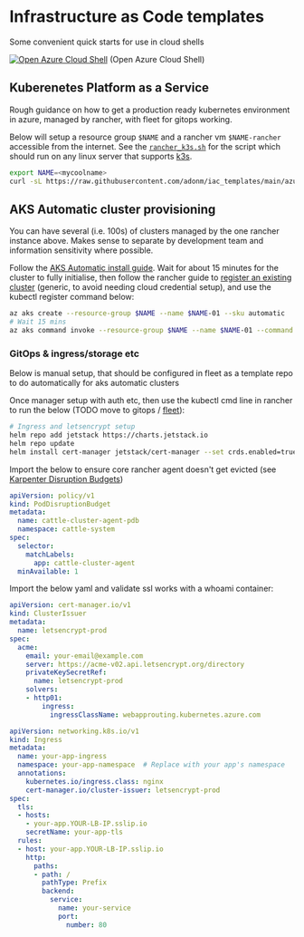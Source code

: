 # Infrastructure as Code templates

Some convenient quick starts for use in cloud shells

[![Open Azure Cloud Shell](https://aka.ms/deploytoazurebutton)](https://shell.azure.com/bash) (Open Azure Cloud Shell)

## Kuberenetes Platform as a Service

Rough guidance on how to get a production ready kubernetes environment in azure, managed by rancher, with fleet for gitops working.

Below will setup a resource group `$NAME` and a rancher vm `$NAME-rancher` accessible from the internet. See the [`rancher_k3s.sh`](rancher_k3s.sh) for the script which should run on any linux server that supports [k3s](https://docs.k3s.io/installation/requirements#operating-systems).

```bash
export NAME=<mycoolname>
curl -sL https://raw.githubusercontent.com/adonm/iac_templates/main/azure_rancher_k3s.py | python3 - $NAME
```

## AKS Automatic cluster provisioning

You can have several (i.e. 100s) of clusters managed by the one rancher instance above. Makes sense to separate by development team and information sensitivity where possible.

Follow the [AKS Automatic install guide](https://learn.microsoft.com/en-us/azure/aks/learn/quick-kubernetes-automatic-deploy?pivots=azure-cli). Wait for about 15 minutes for the cluster to fully initialise, then follow the rancher guide to [register an existing cluster](https://ranchermanager.docs.rancher.com/how-to-guides/new-user-guides/kubernetes-clusters-in-rancher-setup/register-existing-clusters) (generic, to avoid needing cloud credential setup), and use the kubectl register command below:

```bash
az aks create --resource-group $NAME --name $NAME-01 --sku automatic
# Wait 15 mins
az aks command invoke --resource-group $NAME --name $NAME-01 --command "<kubectl-register-cmd-from-rancher>"
```

### GitOps & ingress/storage etc

Below is manual setup, that should be configured in fleet as a template repo to do automatically for aks automatic clusters

Once manager setup with auth etc, then use the kubectl cmd line in rancher to run the below (TODO move to gitops / [fleet](https://fleet.rancher.io)):

```bash
# Ingress and letsencrypt setup
helm repo add jetstack https://charts.jetstack.io
helm repo update
helm install cert-manager jetstack/cert-manager --set crds.enabled=true -n cert-manager --create-namespace
```

Import the below to ensure core rancher agent doesn't get evicted (see [Karpenter Disruption Budgets](https://karpenter.sh/docs/concepts/disruption/#disruption-budgets))

```yaml
apiVersion: policy/v1
kind: PodDisruptionBudget
metadata:
  name: cattle-cluster-agent-pdb
  namespace: cattle-system
spec:
  selector:
    matchLabels:
      app: cattle-cluster-agent
  minAvailable: 1
```

Import the below yaml and validate ssl works with a whoami container:

```yaml
apiVersion: cert-manager.io/v1
kind: ClusterIssuer
metadata:
  name: letsencrypt-prod
spec:
  acme:
    email: your-email@example.com
    server: https://acme-v02.api.letsencrypt.org/directory
    privateKeySecretRef:
      name: letsencrypt-prod
    solvers:
    - http01:
        ingress:
          ingressClassName: webapprouting.kubernetes.azure.com
```

```yaml
apiVersion: networking.k8s.io/v1
kind: Ingress
metadata:
  name: your-app-ingress
  namespace: your-app-namespace  # Replace with your app's namespace
  annotations:
    kubernetes.io/ingress.class: nginx
    cert-manager.io/cluster-issuer: letsencrypt-prod
spec:
  tls:
  - hosts:
    - your-app.YOUR-LB-IP.sslip.io
    secretName: your-app-tls
  rules:
  - host: your-app.YOUR-LB-IP.sslip.io
    http:
      paths:
      - path: /
        pathType: Prefix
        backend:
          service:
            name: your-service
            port: 
              number: 80
```
